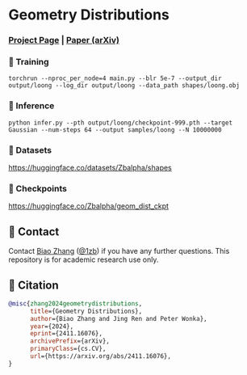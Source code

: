 # Geometry Distributions

### [Project Page](https://1zb.github.io/GeomDist/) | [Paper (arXiv)](https://arxiv.org/abs/2411.16076)

### :bullettrain_front: Training

```
torchrun --nproc_per_node=4 main.py --blr 5e-7 --output_dir output/loong --log_dir output/loong --data_path shapes/loong.obj
```

### :balloon: Inference

```
python infer.py --pth output/loong/checkpoint-999.pth --target Gaussian --num-steps 64 --output samples/loong --N 10000000
```

### :floppy_disk: Datasets
https://huggingface.co/datasets/Zbalpha/shapes

### :briefcase: Checkpoints
https://huggingface.co/Zbalpha/geom_dist_ckpt

## :e-mail: Contact

Contact [Biao Zhang](mailto:biao.zhang@kaust.edu.sa) ([@1zb](https://github.com/1zb)) if you have any further questions. This repository is for academic research use only.

## :blue_book: Citation

```bibtex
@misc{zhang2024geometrydistributions,
      title={Geometry Distributions}, 
      author={Biao Zhang and Jing Ren and Peter Wonka},
      year={2024},
      eprint={2411.16076},
      archivePrefix={arXiv},
      primaryClass={cs.CV},
      url={https://arxiv.org/abs/2411.16076}, 
}
```